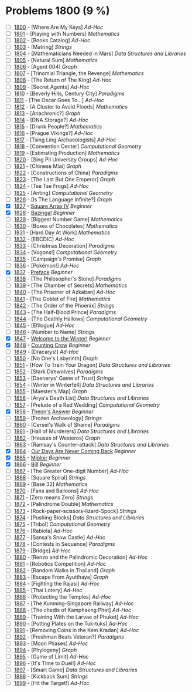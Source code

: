 # Problems 1800 (9 %)


- [ ] [1800](https://www.beecrowd.com.br/judge/en/problems/view/1800) - [Where Are My Keys] *Ad-Hoc*
- [ ] [1801](https://www.beecrowd.com.br/judge/en/problems/view/1801) - [Playing with Numbers] *Mathematics*
- [ ] [1802](https://www.beecrowd.com.br/judge/en/problems/view/1802) - [Books Catalog] *Ad-Hoc*
- [ ] [1803](https://www.beecrowd.com.br/judge/en/problems/view/1803) - [Matring] *Strings*
- [ ] [1804](https://www.beecrowd.com.br/judge/en/problems/view/1804) - [Mathematicians Needed in Mars] *Data Structures and Libraries*
- [ ] [1805](https://www.beecrowd.com.br/judge/en/problems/view/1805) - [Natural Sum] *Mathematics*
- [ ] [1806](https://www.beecrowd.com.br/judge/en/problems/view/1806) - [Agent 004] *Graph*
- [ ] [1807](https://www.beecrowd.com.br/judge/en/problems/view/1807) - [Trinomial Triangle, the Revenge] *Mathematics*
- [ ] [1808](https://www.beecrowd.com.br/judge/en/problems/view/1808) - [The Return of The King] *Ad-Hoc*
- [ ] [1809](https://www.beecrowd.com.br/judge/en/problems/view/1809) - [Secret Agents] *Ad-Hoc*
- [ ] [1810](https://www.beecrowd.com.br/judge/en/problems/view/1810) - [Beverly Hills, Century City] *Paradigms*
- [ ] [1811](https://www.beecrowd.com.br/judge/en/problems/view/1811) - [The Oscar Goes To...] *Ad-Hoc*
- [ ] [1812](https://www.beecrowd.com.br/judge/en/problems/view/1812) - [A Cluster to Avoid Floods] *Mathematics*
- [ ] [1813](https://www.beecrowd.com.br/judge/en/problems/view/1813) - [Anachronic?] *Graph*
- [ ] [1814](https://www.beecrowd.com.br/judge/en/problems/view/1814) - [DNA Storage?] *Ad-Hoc*
- [ ] [1815](https://www.beecrowd.com.br/judge/en/problems/view/1815) - [Drunk People?] *Mathematics*
- [ ] [1816](https://www.beecrowd.com.br/judge/en/problems/view/1816) - [Prague Vikings?] *Ad-Hoc*
- [ ] [1817](https://www.beecrowd.com.br/judge/en/problems/view/1817) - [Tsing Ling Archaeologists] *Ad-Hoc*
- [ ] [1818](https://www.beecrowd.com.br/judge/en/problems/view/1818) - [Convention Center] *Computational Geometry*
- [ ] [1819](https://www.beecrowd.com.br/judge/en/problems/view/1819) - [Estimating Production] *Mathematics*
- [ ] [1820](https://www.beecrowd.com.br/judge/en/problems/view/1820) - [Sing Pil University Groups] *Ad-Hoc*
- [ ] [1821](https://www.beecrowd.com.br/judge/en/problems/view/1821) - [Chinese Miai] *Graph*
- [ ] [1822](https://www.beecrowd.com.br/judge/en/problems/view/1822) - [Constructions of China] *Paradigms*
- [ ] [1823](https://www.beecrowd.com.br/judge/en/problems/view/1823) - [The Last But One Emperor] *Graph*
- [ ] [1824](https://www.beecrowd.com.br/judge/en/problems/view/1824) - [Tse Tse Frogs] *Ad-Hoc*
- [ ] [1825](https://www.beecrowd.com.br/judge/en/problems/view/1825) - [Anting] *Computational Geometry*
- [ ] [1826](https://www.beecrowd.com.br/judge/en/problems/view/1826) - [Is The Language Infinite?] *Graph*
- [x] [1827](https://www.beecrowd.com.br/judge/en/problems/view/1827) - [Square Array IV](https://github.com/Luc4sguilherme/beecrowd/blob/master/problems/[1800-1899]/1827/code.js) *Beginner*
- [x] [1828](https://www.beecrowd.com.br/judge/en/problems/view/1828) - [Bazinga!](https://github.com/Luc4sguilherme/beecrowd/blob/master/problems/[1800-1899]/1828/code.js) *Beginner*
- [ ] [1829](https://www.beecrowd.com.br/judge/en/problems/view/1829) - [Biggest Number Game] *Mathematics*
- [ ] [1830](https://www.beecrowd.com.br/judge/en/problems/view/1830) - [Boxes of Chocolates] *Mathematics*
- [ ] [1831](https://www.beecrowd.com.br/judge/en/problems/view/1831) - [Hard Day At Work] *Mathematics*
- [ ] [1832](https://www.beecrowd.com.br/judge/en/problems/view/1832) - [EBCDIC] *Ad-Hoc*
- [ ] [1833](https://www.beecrowd.com.br/judge/en/problems/view/1833) - [Christmas Decoration] *Paradigms*
- [ ] [1834](https://www.beecrowd.com.br/judge/en/problems/view/1834) - [Vogons!] *Computational Geometry*
- [ ] [1835](https://www.beecrowd.com.br/judge/en/problems/view/1835) - [Campaign's Promise] *Graph*
- [ ] [1836](https://www.beecrowd.com.br/judge/en/problems/view/1836) - [Pokémon!] *Ad-Hoc*
- [x] [1837](https://www.beecrowd.com.br/judge/en/problems/view/1837) - [Preface](https://github.com/Luc4sguilherme/beecrowd/blob/master/problems/[1800-1899]/1837/code.js) *Beginner*
- [ ] [1838](https://www.beecrowd.com.br/judge/en/problems/view/1838) - [The Philosopher's Stone] *Paradigms*
- [ ] [1839](https://www.beecrowd.com.br/judge/en/problems/view/1839) - [The Chamber of Secrets] *Mathematics*
- [ ] [1840](https://www.beecrowd.com.br/judge/en/problems/view/1840) - [The Prisoner of Azkaban] *Ad-Hoc*
- [ ] [1841](https://www.beecrowd.com.br/judge/en/problems/view/1841) - [The Goblet of Fire] *Mathematics*
- [ ] [1842](https://www.beecrowd.com.br/judge/en/problems/view/1842) - [The Order of the Phoenix] *Strings*
- [ ] [1843](https://www.beecrowd.com.br/judge/en/problems/view/1843) - [The Half-Blood Prince] *Paradigms*
- [ ] [1844](https://www.beecrowd.com.br/judge/en/problems/view/1844) - [The Deathly Hallows] *Computational Geometry*
- [ ] [1845](https://www.beecrowd.com.br/judge/en/problems/view/1845) - [Efilogue] *Ad-Hoc*
- [ ] [1846](https://www.beecrowd.com.br/judge/en/problems/view/1846) - [Number to Name] *Strings*
- [x] [1847](https://www.beecrowd.com.br/judge/en/problems/view/1847) - [Welcome to the Winter!](https://github.com/Luc4sguilherme/beecrowd/blob/master/problems/[1800-1899]/1847/code.js) *Beginner*
- [x] [1848](https://www.beecrowd.com.br/judge/en/problems/view/1848) - [Counting Crow](https://github.com/Luc4sguilherme/beecrowd/blob/master/problems/[1800-1899]/1848/code.js) *Beginner*
- [ ] [1849](https://www.beecrowd.com.br/judge/en/problems/view/1849) - [Dracarys!] *Ad-Hoc*
- [ ] [1850](https://www.beecrowd.com.br/judge/en/problems/view/1850) - [No One's Labyrinth] *Graph*
- [ ] [1851](https://www.beecrowd.com.br/judge/en/problems/view/1851) - [How To Train Your Dragon] *Data Structures and Libraries*
- [ ] [1852](https://www.beecrowd.com.br/judge/en/problems/view/1852) - [Stark Direwolves] *Paradigms*
- [ ] [1853](https://www.beecrowd.com.br/judge/en/problems/view/1853) - [Daenerys' Game of Trust] *Strings*
- [ ] [1854](https://www.beecrowd.com.br/judge/en/problems/view/1854) - [Winter in Winterfell] *Data Structures and Libraries*
- [ ] [1855](https://www.beecrowd.com.br/judge/en/problems/view/1855) - [Maester's Map] *Graph*
- [ ] [1856](https://www.beecrowd.com.br/judge/en/problems/view/1856) - [Arya's Death List] *Data Structures and Libraries*
- [ ] [1857](https://www.beecrowd.com.br/judge/en/problems/view/1857) - [Prelude of a Red Wedding] *Computational Geometry*
- [x] [1858](https://www.beecrowd.com.br/judge/en/problems/view/1858) - [Theon's Answer](https://github.com/Luc4sguilherme/beecrowd/blob/master/problems/[1800-1899]/1858/code.js) *Beginner*
- [ ] [1859](https://www.beecrowd.com.br/judge/en/problems/view/1859) - [Frozen Archaeology] *Strings*
- [ ] [1860](https://www.beecrowd.com.br/judge/en/problems/view/1860) - [Cersei's Walk of Shame] *Paradigms*
- [ ] [1861](https://www.beecrowd.com.br/judge/en/problems/view/1861) - [Hall of Murderers] *Data Structures and Libraries*
- [ ] [1862](https://www.beecrowd.com.br/judge/en/problems/view/1862) - [Houses of Westeros] *Graph*
- [ ] [1863](https://www.beecrowd.com.br/judge/en/problems/view/1863) - [Ramsay's Counter-attack] *Data Structures and Libraries*
- [x] [1864](https://www.beecrowd.com.br/judge/en/problems/view/1864) - [Our Days Are Never Coming Back](https://github.com/Luc4sguilherme/beecrowd/blob/master/problems/[1800-1899]/1864/code.js) *Beginner*
- [x] [1865](https://www.beecrowd.com.br/judge/en/problems/view/1865) - [Mjölnir](https://github.com/Luc4sguilherme/beecrowd/blob/master/problems/[1800-1899]/1865/code.js) *Beginner*
- [x] [1866](https://www.beecrowd.com.br/judge/en/problems/view/1866) - [Bill](https://github.com/Luc4sguilherme/beecrowd/blob/master/problems/[1800-1899]/1866/code.js) *Beginner*
- [ ] [1867](https://www.beecrowd.com.br/judge/en/problems/view/1867) - [The Greater One-digit Number] *Ad-Hoc*
- [ ] [1868](https://www.beecrowd.com.br/judge/en/problems/view/1868) - [Square Spiral] *Strings*
- [ ] [1869](https://www.beecrowd.com.br/judge/en/problems/view/1869) - [Base 32] *Mathematics*
- [ ] [1870](https://www.beecrowd.com.br/judge/en/problems/view/1870) - [Fans and Balloons] *Ad-Hoc*
- [ ] [1871](https://www.beecrowd.com.br/judge/en/problems/view/1871) - [Zero means Zero] *Strings*
- [ ] [1872](https://www.beecrowd.com.br/judge/en/problems/view/1872) - [Palindrome Double] *Mathematics*
- [ ] [1873](https://www.beecrowd.com.br/judge/en/problems/view/1873) - [Rock-paper-scissors-lizard-Spock] *Strings*
- [ ] [1874](https://www.beecrowd.com.br/judge/en/problems/view/1874) - [Pushing Blocks] *Data Structures and Libraries*
- [ ] [1875](https://www.beecrowd.com.br/judge/en/problems/view/1875) - [Tribol] *Computational Geometry*
- [ ] [1876](https://www.beecrowd.com.br/judge/en/problems/view/1876) - [Rabiola] *Ad-Hoc*
- [ ] [1877](https://www.beecrowd.com.br/judge/en/problems/view/1877) - [Sansa's Snow Castle] *Ad-Hoc*
- [ ] [1878](https://www.beecrowd.com.br/judge/en/problems/view/1878) - [Contests in Sequence] *Paradigms*
- [ ] [1879](https://www.beecrowd.com.br/judge/en/problems/view/1879) - [Bridge] *Ad-Hoc*
- [ ] [1880](https://www.beecrowd.com.br/judge/en/problems/view/1880) - [Renzo and the Palindromic Decoration] *Ad-Hoc*
- [ ] [1881](https://www.beecrowd.com.br/judge/en/problems/view/1881) - [Robotics Competition] *Ad-Hoc*
- [ ] [1882](https://www.beecrowd.com.br/judge/en/problems/view/1882) - [Random Walks in Thailand] *Graph*
- [ ] [1883](https://www.beecrowd.com.br/judge/en/problems/view/1883) - [Escape From Ayutthaya] *Graph*
- [ ] [1884](https://www.beecrowd.com.br/judge/en/problems/view/1884) - [Fighting the Rajasi] *Ad-Hoc*
- [ ] [1885](https://www.beecrowd.com.br/judge/en/problems/view/1885) - [Thai Lotery] *Ad-Hoc*
- [ ] [1886](https://www.beecrowd.com.br/judge/en/problems/view/1886) - [Protecting the Temples] *Ad-Hoc*
- [ ] [1887](https://www.beecrowd.com.br/judge/en/problems/view/1887) - [The Kunming-Singapore Railway] *Ad-Hoc*
- [ ] [1888](https://www.beecrowd.com.br/judge/en/problems/view/1888) - [The chedis of Kamphaeng Phet] *Ad-Hoc*
- [ ] [1889](https://www.beecrowd.com.br/judge/en/problems/view/1889) - [Training With the Larvae of Phuket] *Ad-Hoc*
- [ ] [1890](https://www.beecrowd.com.br/judge/en/problems/view/1890) - [Putting Plates on the Tuk-tuks] *Ad-Hoc*
- [ ] [1891](https://www.beecrowd.com.br/judge/en/problems/view/1891) - [Removing Coins in the Kem Kradan] *Ad-Hoc*
- [ ] [1892](https://www.beecrowd.com.br/judge/en/problems/view/1892) - [Freshman Beats Veteran?] *Paradigms*
- [ ] [1893](https://www.beecrowd.com.br/judge/en/problems/view/1893) - [Moon Phases] *Ad-Hoc*
- [ ] [1894](https://www.beecrowd.com.br/judge/en/problems/view/1894) - [Phylogeny] *Graph*
- [ ] [1895](https://www.beecrowd.com.br/judge/en/problems/view/1895) - [Game of Limit] *Ad-Hoc*
- [ ] [1896](https://www.beecrowd.com.br/judge/en/problems/view/1896) - [It's Time to Duel!] *Ad-Hoc*
- [ ] [1897](https://www.beecrowd.com.br/judge/en/problems/view/1897) - [Smart Game] *Data Structures and Libraries*
- [ ] [1898](https://www.beecrowd.com.br/judge/en/problems/view/1898) - [Kickback Sum] *Strings*
- [ ] [1899](https://www.beecrowd.com.br/judge/en/problems/view/1899) - [Hit the Target!] *Ad-Hoc*